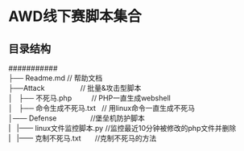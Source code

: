 # AWD线下赛脚本集合
## 目录结构
###########
<br>├── Readme.md               // 帮助文档 
<br>├──Attack                   // 批量&攻击型脚本
<br>│   ├── 不死马.php          // PHP一直生成webshell
<br>│   ├── 命令生成不死马.txt   // 用linux命令一直生成不死马
<br>│—— Defense                 //堡垒机防护脚本
<br>|   |—— linux文件监控脚本.py //监控最近10分钟被修改的php文件并删除
<br>|   |—— 克制不死马.txt       //克制不死马的方法

